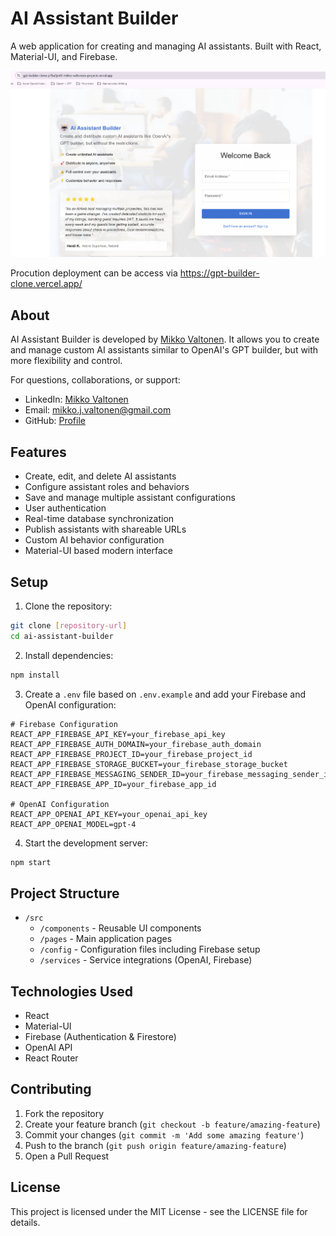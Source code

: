 # AI Assistant Builder

A web application for creating and managing AI assistants. Built with React, Material-UI, and Firebase.

![AI Assistant Builder Screenshot](./image.png)

Procution deployment can be access via https://gpt-builder-clone.vercel.app/

## About

AI Assistant Builder is developed by [Mikko Valtonen](https://www.linkedin.com/in/mikkojohannesvaltonen/). It allows you to create and manage custom AI assistants similar to OpenAI's GPT builder, but with more flexibility and control.

For questions, collaborations, or support:
- LinkedIn: [Mikko Valtonen](https://www.linkedin.com/in/mikkojohannesvaltonen/)
- Email: mikko.j.valtonen@gmail.com
- GitHub: [Profile](https://github.com/mikkovaltonen)

## Features

- Create, edit, and delete AI assistants
- Configure assistant roles and behaviors
- Save and manage multiple assistant configurations
- User authentication
- Real-time database synchronization
- Publish assistants with shareable URLs
- Custom AI behavior configuration
- Material-UI based modern interface

## Setup

1. Clone the repository:
```bash
git clone [repository-url]
cd ai-assistant-builder
```

2. Install dependencies:
```bash
npm install
```

3. Create a `.env` file based on `.env.example` and add your Firebase and OpenAI configuration:
```env
# Firebase Configuration
REACT_APP_FIREBASE_API_KEY=your_firebase_api_key
REACT_APP_FIREBASE_AUTH_DOMAIN=your_firebase_auth_domain
REACT_APP_FIREBASE_PROJECT_ID=your_firebase_project_id
REACT_APP_FIREBASE_STORAGE_BUCKET=your_firebase_storage_bucket
REACT_APP_FIREBASE_MESSAGING_SENDER_ID=your_firebase_messaging_sender_id
REACT_APP_FIREBASE_APP_ID=your_firebase_app_id

# OpenAI Configuration
REACT_APP_OPENAI_API_KEY=your_openai_api_key
REACT_APP_OPENAI_MODEL=gpt-4
```

4. Start the development server:
```bash
npm start
```

## Project Structure

- `/src`
  - `/components` - Reusable UI components
  - `/pages` - Main application pages
  - `/config` - Configuration files including Firebase setup
  - `/services` - Service integrations (OpenAI, Firebase)

## Technologies Used

- React
- Material-UI
- Firebase (Authentication & Firestore)
- OpenAI API
- React Router

## Contributing

1. Fork the repository
2. Create your feature branch (`git checkout -b feature/amazing-feature`)
3. Commit your changes (`git commit -m 'Add some amazing feature'`)
4. Push to the branch (`git push origin feature/amazing-feature`)
5. Open a Pull Request

## License

This project is licensed under the MIT License - see the LICENSE file for details.

